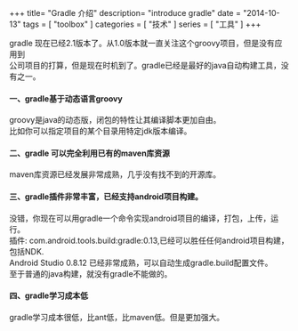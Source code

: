 +++
title= "Gradle 介绍"
description= "introduce gradle"
date = "2014-10-13"
tags = [
    "toolbox"
]
categories = [
  "技术"
]
series = [
  "工具"
]
+++

gradle 现在已经2.1版本了。从1.0版本就一直关注这个groovy项目，但是没有应用到  
公司项目的打算，但是现在时机到了。gradle已经是最好的java自动构建工具，没有之一。

#### 一、gradle基于动态语言groovy   
  groovy是java的动态版，闭包的特性让其编译脚本更加自由。  
  比如你可以指定项目的某个目录用特定jdk版本编译。  

#### 二、gradle 可以完全利用已有的maven库资源   
  maven库资源已经发展非常成熟，几乎没有找不到的开源库。

#### 三、gradle插件非常丰富，已经支持android项目构建。
  没错，你现在可以用gradle一个命令实现android项目的编译，打包，上传，运行。  
  插件: com.android.tools.build:gradle:0.13,已经可以胜任任何android项目构建，包括NDK.  
  Android Studio 0.8.12 已经非常成熟，可以自动生成gradle.build配置文件。  
  至于普通的java构建，就没有gradle不能做的。

#### 四、gradle学习成本低
  gradle学习成本很低，比ant低，比maven低。但是更加强大。
